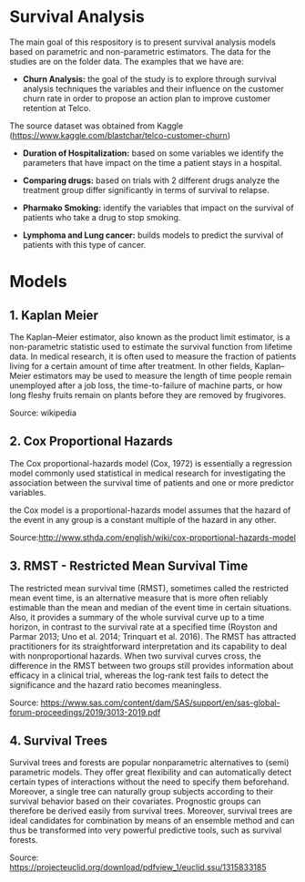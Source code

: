 # Survival Analysis

The main goal of this respository is to present survival analysis models based on parametric and non-parametric estimators. The data for the studies are on the folder data. The examples that we have are:

- <b>Churn Analysis:</b> the goal of the study is to explore through survival analysis techniques the variables and their influence on the customer churn rate in order to propose an action plan to improve customer retention at Telco.

The source dataset was obtained from Kaggle (https://www.kaggle.com/blastchar/telco-customer-churn)

- <b>Duration of Hospitalization:</b> based on some variables we identify the parameters that have impact on the time a patient stays in a hospital.

- <b>Comparing drugs:</b> based on trials with 2 different drugs analyze the treatment group differ significantly in terms of survival to relapse.

- <b>Pharmako Smoking:</b> identify the variables that impact on the survival of patients who take a drug to stop smoking.

- <b>Lymphoma and Lung cancer:</b> builds models to predict the survival of patients with this type of cancer.

# Models

## 1. Kaplan Meier

The Kaplan–Meier estimator, also known as the product limit estimator, is a non-parametric statistic used to estimate the survival function from lifetime data. In medical research, it is often used to measure the fraction of patients living for a certain amount of time after treatment. In other fields, Kaplan–Meier estimators may be used to measure the length of time people remain unemployed after a job loss, the time-to-failure of machine parts, or how long fleshy fruits remain on plants before they are removed by frugivores.
 
Source: wikipedia

## 2. Cox Proportional Hazards

The Cox proportional-hazards model (Cox, 1972) is essentially a regression model commonly used statistical in medical research for investigating the association between the survival time of patients and one or more predictor variables.

the Cox model is a proportional-hazards model assumes that the hazard of the event in any group is a constant multiple of the hazard in any other.

Source:http://www.sthda.com/english/wiki/cox-proportional-hazards-model

## 3. RMST - Restricted Mean Survival Time

The restricted mean survival time (RMST), sometimes called the restricted mean event time, is an alternative measure
that is more often reliably estimable than the mean and median of the event time in certain situations. Also, it provides
a summary of the whole survival curve up to a time horizon, in contrast to the survival rate at a specified time (Royston
and Parmar 2013; Uno et al. 2014; Trinquart et al. 2016). The RMST has attracted practitioners for its straightforward
interpretation and its capability to deal with nonproportional hazards. When two survival curves cross, the difference
in the RMST between two groups still provides information about efficacy in a clinical trial, whereas the log-rank test
fails to detect the significance and the hazard ratio becomes meaningless.

Source: https://www.sas.com/content/dam/SAS/support/en/sas-global-forum-proceedings/2019/3013-2019.pdf

## 4. Survival Trees

Survival trees and forests are popular nonparametric alternatives to (semi) parametric models. They offer great flexibility
and can automatically detect certain types of interactions without the need to specify them beforehand. Moreover, a single tree can naturally group subjects according to their survival behavior based on their covariates. Prognostic groups can therefore be derived easily from survival trees. Moreover, survival trees are ideal candidates for combination by means of an ensemble method and can thus be transformed into very powerful predictive tools, such as survival forests.

Source: https://projecteuclid.org/download/pdfview_1/euclid.ssu/1315833185
